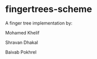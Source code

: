 # fingertrees-scheme

A finger tree implementation by:

Mohamed Khelif

Shravan Dhakal

Baivab Pokhrel
